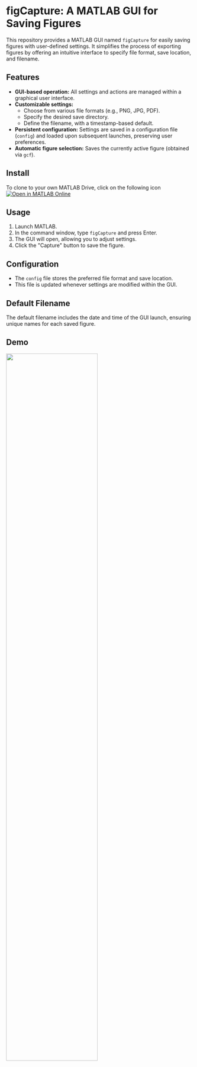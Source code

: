 # figCapture: A MATLAB GUI for Saving Figures

This repository provides a MATLAB GUI named `figCapture` for easily saving figures with user-defined settings. It simplifies the process of exporting figures by offering an intuitive interface to specify file format, save location, and filename.

## Features

*   **GUI-based operation:** All settings and actions are managed within a graphical user interface.
*   **Customizable settings:**
    *   Choose from various file formats (e.g., PNG, JPG, PDF).
    *   Specify the desired save directory.
    *   Define the filename, with a timestamp-based default.
*   **Persistent configuration:** Settings are saved in a configuration file (`config`) and loaded upon subsequent launches, preserving user preferences.
*   **Automatic figure selection:** Saves the currently active figure (obtained via `gcf`).

## Install
To clone to your own MATLAB Drive, click on the following icon
[![Open in MATLAB Online](https://www.mathworks.com/images/responsive/global/open-in-matlab-online.svg)](https://matlab.mathworks.com/open/github/v1?host=blogs.mathworks.com&repo=japan-community/2023)

## Usage

1.  Launch MATLAB.
2.  In the command window, type `figCapture` and press Enter.
3.  The GUI will open, allowing you to adjust settings.
4.  Click the "Capture" button to save the figure.

## Configuration

*   The `config` file stores the preferred file format and save location.
*   This file is updated whenever settings are modified within the GUI.

## Default Filename

The default filename includes the date and time of the GUI launch, ensuring unique names for each saved figure.



## Demo
<img src="https://github.com/user-attachments/assets/b45812ef-cfa2-4726-b59c-caed37a9f37e" width="70%">

